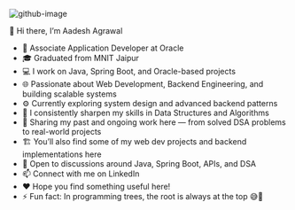 ![github-image](https://user-images.githubusercontent.com/74392722/116232237-791fb500-a777-11eb-80ee-315aa54dd5cf.jpg)

👋 Hi there, I’m Aadesh Agrawal
- 💼 Associate Application Developer at Oracle
- 🎓 Graduated from MNIT Jaipur
- 💻 I work on Java, Spring Boot, and Oracle-based projects
- 🌐 Passionate about Web Development, Backend Engineering, and building scalable systems
- ⚙️ Currently exploring system design and advanced backend patterns
- 🌱 I consistently sharpen my skills in Data Structures and Algorithms
- 📮 Sharing my past and ongoing work here — from solved DSA problems to real-world projects
- 🏗️ You’ll also find some of my web dev projects and backend implementations here
- 💬 Open to discussions around Java, Spring Boot, APIs, and DSA
- 📫 Connect with me on LinkedIn
- ❤️ Hope you find something useful here!
- ⚡ Fun fact: In programming trees, the root is always at the top 😅🌳
